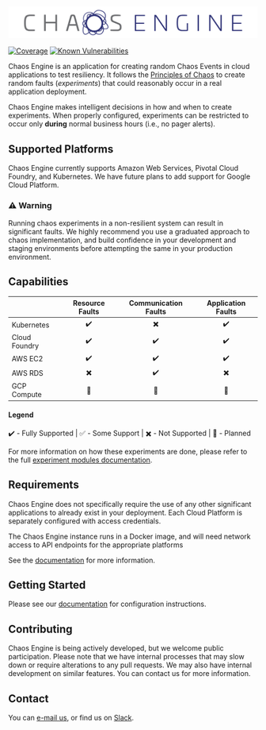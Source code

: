 ![Chaos Engine](/docs/markdown/images/chaos-engine-full.png)

[![Coverage](https://sonarcloud.io/api/project_badges/measure?project=gemalto_chaos-engine&metric=coverage)](https://sonarcloud.io/dashboard?id=gemalto_chaos-engine)
[![Known Vulnerabilities](https://snyk.io/test/github/gemalto/chaos-engine/badge.svg)](https://snyk.io/test/github/gemalto/chaos-engine)

Chaos Engine is an application for creating random Chaos Events in cloud applications to test resiliency. It follows the [Principles of Chaos] to create random faults (*experiments*) that could reasonably occur in a real application deployment.

Chaos Engine makes intelligent decisions in how and when to create experiments. When properly configured, experiments can be restricted to occur only **during** normal business hours (i.e., no pager alerts).

## Supported Platforms

Chaos Engine currently supports Amazon Web Services, Pivotal Cloud Foundry, and Kubernetes. We have future plans to add support for Google Cloud Platform.

### :warning: Warning

Running chaos experiments in a non-resilient system can result in significant faults. We highly recommend you use a graduated approach to chaos implementation, and build confidence in your development and staging environments before attempting the same in your production environment.

## Capabilities 

| | Resource Faults | Communication Faults | Application Faults |
| --- | :---: | :---: | :---: |
| Kubernetes | :heavy_check_mark: | :heavy_multiplication_x: | :heavy_check_mark: |
| Cloud Foundry | :heavy_check_mark: | :heavy_check_mark: | :heavy_check_mark: |
| AWS EC2 | :heavy_check_mark: | :heavy_check_mark: | :heavy_check_mark: |
| AWS RDS | :heavy_multiplication_x: | :heavy_check_mark: | :heavy_multiplication_x: |
| GCP Compute | :construction: | :construction: | :construction: |

#### Legend
:heavy_check_mark: - Fully Supported | :white_check_mark: - Some Support
| :heavy_multiplication_x: - Not Supported | :construction: - Planned

For more information on how these experiments are done, please refer to the full [experiment modules documentation].

## Requirements

Chaos Engine does not specifically require the use of any other significant applications to already exist in your deployment. Each Cloud Platform is separately configured with access credentials.

The Chaos Engine instance runs in a Docker image, and will need network access to API endpoints for the appropriate platforms

See the [documentation] for more information.

## Getting Started

Please see our [documentation] for configuration instructions.

## Contributing

Chaos Engine is being actively developed, but we welcome public participation. Please note that we have internal processes that may slow down or require alterations to any pull requests. We may also have internal development on similar features. You can contact us for more information.

## Contact

You can [e-mail us], or find us on [Slack].

[Principles of Chaos]: http://principlesofchaos.org/
[documentation]: https://gemalto.github.io/chaos-engine/
[experiment modules documentation]: https://gemalto.github.io/chaos-engine/Experiment_Modules
[E-mail us]: mailto:dl_chaos_engine@gemalto.com
[Slack]: https://join.slack.com/t/thaleschaosengine/shared_invite/enQtODY1MDk1OTY4OTgyLTZjOGI5NzM1YTA2OWE5MjgzMWYxMzkwZjIwYTE3NjBlNDM4ZTkzNzc5YmMyMTU2Zjc5ODhlMTVkZDJhMmEzMzc
